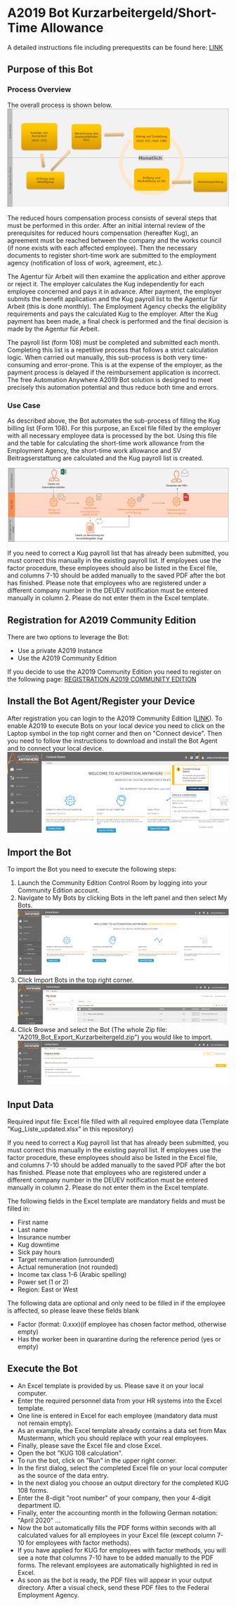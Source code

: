 # A2019 Bot Kurzarbeitergeld/Short-Time Allowance

A detailed instructions file including prerequestits can be found here: [LINK](https://botcenter.automationanywhere.com/Kurzarbeitergeld+Automation+Anywhere+-+readme.pdf?_ga=2.180671847.1358190244.1591715223-560923315.1591715223)

## Purpose of this Bot

### Process Overview
The overall process is shown below.
![Process Overview](/Images/Process_Overview.png)

The reduced hours compensation process consists of several steps that must be performed in this order. After an initial internal review of the prerequisites for reduced hours compensation (hereafter Kug), an agreement must be reached between the company and the works council (if none exists with each affected employee). Then the necessary documents to register short-time work are submitted to the employment agency (notification of loss of work, agreement, etc.). 

The Agentur für Arbeit will then examine the application and either approve or reject it. The employer calculates the Kug independently for each employee concerned and pays it in advance. After payment, the employer submits the benefit application and the Kug payroll list to the  Agentur für Arbeit (this is done monthly). The Employment Agency checks the eligibility requirements and pays the calculated Kug to the employer. After the Kug payment has been made, a final check is performed and the final decision is made by the Agentur für Arbeit.

The payroll list (form 108) must be completed and submitted each month. Completing this list is a repetitive process that follows a strict calculation logic. When carried out manually, this sub-process is both very time-consuming and error-prone. This is at the expense of the employer, as the payment process is delayed if the reimbursement application is incorrect. The free Automation Anywhere A2019 Bot solution is designed to meet precisely this automation potential and thus reduce both time and errors.

### Use Case
As described above, the Bot automates the sub-process of filling the Kug billing list (Form 108). For this purpose, an Excel file filled by the employer with all necessary employee data is processed by the bot. Using this file and the table for calculating the short-time work allowance from the Employment Agency, the short-time work allowance and SV Beitragserstattung are calculated and the Kug payroll list is created.

![Use Case](/Images/Use_Case.png)

If you need to correct a Kug payroll list that has already been submitted, you must correct this manually in the existing payroll list. If employees use the factor procedure, these employees should also be listed in the Excel file, and columns 7-10 should be added manually to the saved PDF after the bot has finished.
Please note that employees who are registered under a different company number in the DEUEV notification must be entered manually in column 2. Please do not enter them in the Excel template.

## Registration for A2019 Community Edition 
There are two options to leverage the Bot:
* Use a private A2019 Instance
* Use the A2019 Community Edition

If you decide to use the A2019 Community Edition you need to register on the following page: [REGISTRATION A2019 COMMUNITY EDITION](https://www.automationanywhere.com/products/enterprise/community-edition/bots)

## Install the Bot Agent/Register your Device
After registration you can login to the A2019 Community Edition ([LINK](https://community.cloud.automationanywhere.digital/#/login?next=/index)).
To enable A2019 to execute Bots on your local device you need to click on the Laptop symbol in the top right corner and then on "Connect device". 
Then you need to follow the instructions to download and install the Bot Agent and to connect your local device.
![Register Device](/Images/Register_Device.png)

## Import the Bot
To import the Bot you need to execute the following steps:
1. Launch the Community Edition Control Room by logging into your Community Edition account. 
1. Navigate to My Bots by clicking Bots in the left panel and then select My Bots. ![My Bots](/Images/My_Bots.png)
1. Click Import Bots in the top right corner. ![Import Bots](/Images/Import_Bots.png)
1. Click Browse and select the Bot (The whole Zip file: "A2019_Bot_Export_Kurzarbeitergeld.zip")  you would like to import. ![Browse Files](/Images/Browse_Files.png)

## Input Data
Required input file:
Excel file filled with all required employee data (Template "Kug_Liste_updated.xlsx" in this repository)

If you need to correct a Kug payroll list that has already been submitted, you must correct this manually in the existing payroll list. If employees use the factor procedure, these employees should also be listed in the Excel file, and columns 7-10 should be added manually to the saved PDF after the bot has finished.
Please note that employees who are registered under a different company number in the DEUEV notification must be entered manually in column 2. Please do not enter them in the Excel template.


The following fields in the Excel template are mandatory fields and must be filled in:
* First name 
* Last name
* Insurance number
* Kug downtime 
* Sick pay hours
* Target remuneration (unrounded)
* Actual remuneration (not rounded)
* Income tax class 1-6 (Arabic spelling)
* Power set (1 or 2)
* Region: East or West

The following data are optional and only need to be filled in if the employee is affected, so please leave these fields blank
* Factor (format: 0.xxx)(if employee has chosen factor method, otherwise empty)
* Has the worker been in quarantine during the reference period (yes or empty)


## Execute the Bot
* An Excel template is provided by us. Please save it on your local computer. 
* Enter the required personnel data from your HR systems into the Excel template. 
* One line is entered in Excel for each employee (mandatory data must not remain empty). 
* As an example, the Excel template already contains a data set from Max Mustermann, which you should replace with your real employees.
* Finally, please save the Excel file and close Excel. 
* Open the bot "KUG 108 calculation".
* To run the bot, click on "Run" in the upper right corner.
* In the first dialog, select the completed Excel file on your local computer as the source of the data entry.
* In the next dialog you choose an output directory for the completed KUG 108 forms. 
* Enter the 8-digit "root number" of your company, then your 4-digit department ID.
* Finally, enter the accounting month in the following German notation: "April 2020" ...
* Now the bot automatically fills the PDF forms within seconds with all calculated values for all employees in your Excel file (except column 7-10 for employees with factor methods).
* If you have applied for KUG for employees with factor methods, you will see a note that columns 7-10 have to be added manually to the PDF forms. The relevant employees are automatically highlighted in red in Excel. 
* As soon as the bot is ready, the PDF files will appear in your output directory. After a visual check, send these PDF files to the Federal Employment Agency.


